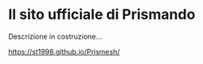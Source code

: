 # Il sito ufficiale di Prismando

Descrizione in costruzione...

https://st1998.github.io/Prismesh/
